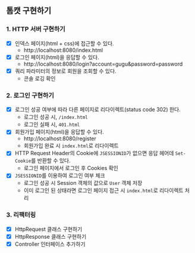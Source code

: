 ## 톰캣 구현하기

### 1. HTTP 서버 구현하기

- [x] 인덱스 페이지(html + css)에 접근할 수 있다.
  - http://localhost:8080/index.html
- [x] 로그인 페이지(html)을 응답할 수 있다.
  - http://localhost:8080/login?account=gugu&password=password
- [x] 쿼리 파라미터의 정보로 회원을 조회할 수 있다.
  - 콘솔 로깅 확인

### 2. 로그인 구현하기

- [x] 로그인 성공 여부에 따라 다른 페이지로 리다이렉트(status code 302) 한다.
  - 로그인 성공 시, `/index.html`
  - 로그인 실패 시, `401.html`
- [x] 회원가입 페이지(html)을 응답할 수 있다.
  - http://localhost:8080/register
  - 회원가입 완료 시 `index.html`로 리다이렉트
- [x] HTTP Request Header의 Cookie에 `JSESSIONID`가 없으면 응답 헤어데 `Set-Cookie`를 반환할 수 있다.
  - 로그인 페이지에서 로그인 후 Cookies 확인
- [x] `JSESSIONID`를 이용하여 로그인 여부 체크
  - 로그인 성공 시 Session 객체의 값으로 `User` 객체 저장
  - 이미 로그인 된 상태라면 로그인 페이지 접근 시 `index.html`로 리다이렉트 처리

### 3. 리팩터링

- [x] HttpRequest 클래스 구현하기
- [x] HttpResponse 클래스 구현하기
- [x] Controller 인터페이스 추가하기
